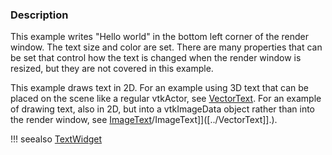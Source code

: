 ### Description

This example writes "Hello world" in the bottom left corner of the render window. The text size and color are set. There are many properties that can be set that control how the text is changed when the render window is resized, but they are not covered in this example.

This example draws text in 2D. For an example using 3D text that can
be placed on the scene like a regular vtkActor, see
[VectorText](/Cxx/Visualization/VectorText). For an example of drawing
text, also in 2D, but into a vtkImageData object rather than into the
render window, see
[ImageText](/Cxx/Images/ImageText)/ImageText]]([../VectorText]].).

!!! seealso
    [TextWidget](/Cxx/Widgets/TextWidget)
